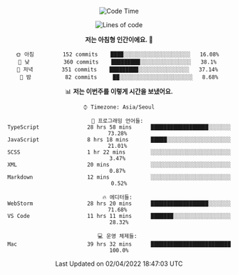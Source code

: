 <div align='center'>
 
<!--START_SECTION:waka-->
![Code Time](http://img.shields.io/badge/Code%20Time-1%2C312%20hrs%203%20mins-blue)

![Lines of code](https://img.shields.io/badge/%EC%A0%80%EB%8A%94%20%EC%97%AC%ED%83%9C%EA%B9%8C%EC%A7%80%20-97%20Thousand%20%EC%A4%84%EC%9D%98%20%EC%BD%94%EB%93%9C%EB%A5%BC%20%EC%9E%91%EC%84%B1%ED%96%88%EC%96%B4%EC%9A%94.-blue)

**저는 아침형 인간이에요. 🐤** 

```text
🌞 아침         152 commits    ████░░░░░░░░░░░░░░░░░░░░░   16.08% 
🌆 낮　         360 commits    █████████░░░░░░░░░░░░░░░░   38.1% 
🌃 저녁         351 commits    █████████░░░░░░░░░░░░░░░░   37.14% 
🌙 밤　         82 commits     ██░░░░░░░░░░░░░░░░░░░░░░░   8.68%

```


📊 **저는 이번주를 이렇게 시간을 보냈어요.** 

```text
⌚︎ Timezone: Asia/Seoul

💬 프로그래밍 언어들: 
TypeScript               28 hrs 58 mins      ██████████████████░░░░░░░   73.28% 
JavaScript               8 hrs 18 mins       █████░░░░░░░░░░░░░░░░░░░░   21.01% 
SCSS                     1 hr 22 mins        ░░░░░░░░░░░░░░░░░░░░░░░░░   3.47% 
XML                      20 mins             ░░░░░░░░░░░░░░░░░░░░░░░░░   0.87% 
Markdown                 12 mins             ░░░░░░░░░░░░░░░░░░░░░░░░░   0.52%

🔥 에디터들: 
WebStorm                 28 hrs 20 mins      ██████████████████░░░░░░░   71.68% 
VS Code                  11 hrs 11 mins      ███████░░░░░░░░░░░░░░░░░░   28.32%

💻 운영 체제들: 
Mac                      39 hrs 32 mins      █████████████████████████   100.0%

```


 Last Updated on 02/04/2022 18:47:03 UTC
<!--END_SECTION:waka-->
 </div>
<!---
Emewjin/Emewjin is a ✨ special ✨ repository because its `README.md` (this file) appears on your GitHub profile.
You can click the Preview link to take a look at your changes.
--->
